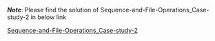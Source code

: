 ***Note***: Please find the solution of Sequence-and-File-Operations_Case-study-2 in below link

[Sequence-and-File-Operations_Case-study-2](https://github.com/SunnyMaxwell/Python-Practice/tree/main/Sequence-and-File-Operations_Case-study-2)
